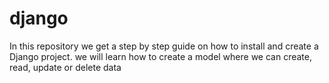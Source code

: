 # django
In this repository we get a step by step guide on how to install and create a Django project. we will learn how to create a model where we can create, read, update or delete data
